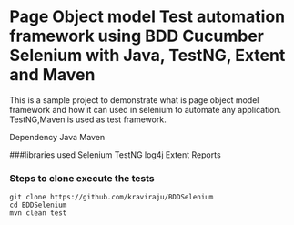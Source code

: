 # Page Object model Test automation framework using BDD Cucumber Selenium with Java, TestNG, Extent and Maven

This is a sample project to demonstrate what is page object model framework and how it can used in selenium to automate any application.
TestNG,Maven is used as test framework.

Dependency
Java
Maven

###libraries used
Selenium
TestNG
log4j
Extent Reports


### Steps to clone execute the tests
```
git clone https://github.com/kraviraju/BDDSelenium
cd BDDSelenium
mvn clean test
```